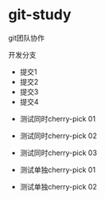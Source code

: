 # git-study
git团队协作

开发分支

- 提交1
- 提交2
- 提交3
- 提交4

* 测试同时cherry-pick 01
* 测试同时cherry-pick 02
* 测试同时cherry-pick 03

* 测试单独cherry-pick 01
* 测试单独cherry-pick 02